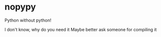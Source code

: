 # nopypy
Python without python!

I don't know, why do you need it
Maybe better ask someone for compiling it

